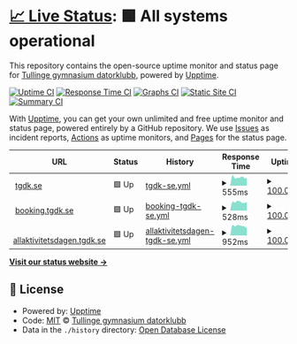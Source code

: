 # [📈 Live Status](https://status.tgdk.se): <!--live status--> **🟩 All systems operational**

This repository contains the open-source uptime monitor and status page for [Tullinge gymnasium datorklubb](https://tgdk.se), powered by [Upptime](https://github.com/upptime/upptime).

[![Uptime CI](https://github.com/tullingedk/service-status/workflows/Uptime%20CI/badge.svg)](https://github.com/tullingedk/service-status/actions?query=workflow%3A%22Uptime+CI%22)
[![Response Time CI](https://github.com/tullingedk/service-status/workflows/Response%20Time%20CI/badge.svg)](https://github.com/tullingedk/service-status/actions?query=workflow%3A%22Response+Time+CI%22)
[![Graphs CI](https://github.com/tullingedk/service-status/workflows/Graphs%20CI/badge.svg)](https://github.com/tullingedk/service-status/actions?query=workflow%3A%22Graphs+CI%22)
[![Static Site CI](https://github.com/tullingedk/service-status/workflows/Static%20Site%20CI/badge.svg)](https://github.com/tullingedk/service-status/actions?query=workflow%3A%22Static+Site+CI%22)
[![Summary CI](https://github.com/tullingedk/service-status/workflows/Summary%20CI/badge.svg)](https://github.com/tullingedk/service-status/actions?query=workflow%3A%22Summary+CI%22)

With [Upptime](https://upptime.js.org), you can get your own unlimited and free uptime monitor and status page, powered entirely by a GitHub repository. We use [Issues](https://github.com/tullingedk/service-status/issues) as incident reports, [Actions](https://github.com/tullingedk/service-status/actions) as uptime monitors, and [Pages](https://status.tgdk.se) for the status page.

<!--start: status pages-->
<!-- This summary is generated by Upptime (https://github.com/upptime/upptime) -->
<!-- Do not edit this manually, your changes will be overwritten -->
<!-- prettier-ignore -->
| URL | Status | History | Response Time | Uptime |
| --- | ------ | ------- | ------------- | ------ |
| <img alt="" src="https://favicons.githubusercontent.com/tgdk.se" height="13"> [tgdk.se](https://tgdk.se) | 🟩 Up | [tgdk-se.yml](https://github.com/tullingedk/service-status/commits/HEAD/history/tgdk-se.yml) | <details><summary><img alt="Response time graph" src="./graphs/tgdk-se/response-time-week.png" height="20"> 555ms</summary><br><a href="https://status.tgdk.se/history/tgdk-se"><img alt="Response time 608" src="https://img.shields.io/endpoint?url=https%3A%2F%2Fraw.githubusercontent.com%2Ftullingedk%2Fservice-status%2FHEAD%2Fapi%2Ftgdk-se%2Fresponse-time.json"></a><br><a href="https://status.tgdk.se/history/tgdk-se"><img alt="24-hour response time 520" src="https://img.shields.io/endpoint?url=https%3A%2F%2Fraw.githubusercontent.com%2Ftullingedk%2Fservice-status%2FHEAD%2Fapi%2Ftgdk-se%2Fresponse-time-day.json"></a><br><a href="https://status.tgdk.se/history/tgdk-se"><img alt="7-day response time 555" src="https://img.shields.io/endpoint?url=https%3A%2F%2Fraw.githubusercontent.com%2Ftullingedk%2Fservice-status%2FHEAD%2Fapi%2Ftgdk-se%2Fresponse-time-week.json"></a><br><a href="https://status.tgdk.se/history/tgdk-se"><img alt="30-day response time 608" src="https://img.shields.io/endpoint?url=https%3A%2F%2Fraw.githubusercontent.com%2Ftullingedk%2Fservice-status%2FHEAD%2Fapi%2Ftgdk-se%2Fresponse-time-month.json"></a><br><a href="https://status.tgdk.se/history/tgdk-se"><img alt="1-year response time 608" src="https://img.shields.io/endpoint?url=https%3A%2F%2Fraw.githubusercontent.com%2Ftullingedk%2Fservice-status%2FHEAD%2Fapi%2Ftgdk-se%2Fresponse-time-year.json"></a></details> | <details><summary><a href="https://status.tgdk.se/history/tgdk-se">100.00%</a></summary><a href="https://status.tgdk.se/history/tgdk-se"><img alt="All-time uptime 100.00%" src="https://img.shields.io/endpoint?url=https%3A%2F%2Fraw.githubusercontent.com%2Ftullingedk%2Fservice-status%2FHEAD%2Fapi%2Ftgdk-se%2Fuptime.json"></a><br><a href="https://status.tgdk.se/history/tgdk-se"><img alt="24-hour uptime 100.00%" src="https://img.shields.io/endpoint?url=https%3A%2F%2Fraw.githubusercontent.com%2Ftullingedk%2Fservice-status%2FHEAD%2Fapi%2Ftgdk-se%2Fuptime-day.json"></a><br><a href="https://status.tgdk.se/history/tgdk-se"><img alt="7-day uptime 100.00%" src="https://img.shields.io/endpoint?url=https%3A%2F%2Fraw.githubusercontent.com%2Ftullingedk%2Fservice-status%2FHEAD%2Fapi%2Ftgdk-se%2Fuptime-week.json"></a><br><a href="https://status.tgdk.se/history/tgdk-se"><img alt="30-day uptime 100.00%" src="https://img.shields.io/endpoint?url=https%3A%2F%2Fraw.githubusercontent.com%2Ftullingedk%2Fservice-status%2FHEAD%2Fapi%2Ftgdk-se%2Fuptime-month.json"></a><br><a href="https://status.tgdk.se/history/tgdk-se"><img alt="1-year uptime 100.00%" src="https://img.shields.io/endpoint?url=https%3A%2F%2Fraw.githubusercontent.com%2Ftullingedk%2Fservice-status%2FHEAD%2Fapi%2Ftgdk-se%2Fuptime-year.json"></a></details>
| <img alt="" src="https://favicons.githubusercontent.com/booking.tgdk.se" height="13"> [booking.tgdk.se](https://booking.tgdk.se) | 🟩 Up | [booking-tgdk-se.yml](https://github.com/tullingedk/service-status/commits/HEAD/history/booking-tgdk-se.yml) | <details><summary><img alt="Response time graph" src="./graphs/booking-tgdk-se/response-time-week.png" height="20"> 528ms</summary><br><a href="https://status.tgdk.se/history/booking-tgdk-se"><img alt="Response time 581" src="https://img.shields.io/endpoint?url=https%3A%2F%2Fraw.githubusercontent.com%2Ftullingedk%2Fservice-status%2FHEAD%2Fapi%2Fbooking-tgdk-se%2Fresponse-time.json"></a><br><a href="https://status.tgdk.se/history/booking-tgdk-se"><img alt="24-hour response time 522" src="https://img.shields.io/endpoint?url=https%3A%2F%2Fraw.githubusercontent.com%2Ftullingedk%2Fservice-status%2FHEAD%2Fapi%2Fbooking-tgdk-se%2Fresponse-time-day.json"></a><br><a href="https://status.tgdk.se/history/booking-tgdk-se"><img alt="7-day response time 528" src="https://img.shields.io/endpoint?url=https%3A%2F%2Fraw.githubusercontent.com%2Ftullingedk%2Fservice-status%2FHEAD%2Fapi%2Fbooking-tgdk-se%2Fresponse-time-week.json"></a><br><a href="https://status.tgdk.se/history/booking-tgdk-se"><img alt="30-day response time 581" src="https://img.shields.io/endpoint?url=https%3A%2F%2Fraw.githubusercontent.com%2Ftullingedk%2Fservice-status%2FHEAD%2Fapi%2Fbooking-tgdk-se%2Fresponse-time-month.json"></a><br><a href="https://status.tgdk.se/history/booking-tgdk-se"><img alt="1-year response time 581" src="https://img.shields.io/endpoint?url=https%3A%2F%2Fraw.githubusercontent.com%2Ftullingedk%2Fservice-status%2FHEAD%2Fapi%2Fbooking-tgdk-se%2Fresponse-time-year.json"></a></details> | <details><summary><a href="https://status.tgdk.se/history/booking-tgdk-se">100.00%</a></summary><a href="https://status.tgdk.se/history/booking-tgdk-se"><img alt="All-time uptime 100.00%" src="https://img.shields.io/endpoint?url=https%3A%2F%2Fraw.githubusercontent.com%2Ftullingedk%2Fservice-status%2FHEAD%2Fapi%2Fbooking-tgdk-se%2Fuptime.json"></a><br><a href="https://status.tgdk.se/history/booking-tgdk-se"><img alt="24-hour uptime 100.00%" src="https://img.shields.io/endpoint?url=https%3A%2F%2Fraw.githubusercontent.com%2Ftullingedk%2Fservice-status%2FHEAD%2Fapi%2Fbooking-tgdk-se%2Fuptime-day.json"></a><br><a href="https://status.tgdk.se/history/booking-tgdk-se"><img alt="7-day uptime 100.00%" src="https://img.shields.io/endpoint?url=https%3A%2F%2Fraw.githubusercontent.com%2Ftullingedk%2Fservice-status%2FHEAD%2Fapi%2Fbooking-tgdk-se%2Fuptime-week.json"></a><br><a href="https://status.tgdk.se/history/booking-tgdk-se"><img alt="30-day uptime 100.00%" src="https://img.shields.io/endpoint?url=https%3A%2F%2Fraw.githubusercontent.com%2Ftullingedk%2Fservice-status%2FHEAD%2Fapi%2Fbooking-tgdk-se%2Fuptime-month.json"></a><br><a href="https://status.tgdk.se/history/booking-tgdk-se"><img alt="1-year uptime 100.00%" src="https://img.shields.io/endpoint?url=https%3A%2F%2Fraw.githubusercontent.com%2Ftullingedk%2Fservice-status%2FHEAD%2Fapi%2Fbooking-tgdk-se%2Fuptime-year.json"></a></details>
| <img alt="" src="https://favicons.githubusercontent.com/allaktivitetsdagen.tgdk.se" height="13"> [allaktivitetsdagen.tgdk.se](https://allaktivitetsdagen.tgdk.se) | 🟩 Up | [allaktivitetsdagen-tgdk-se.yml](https://github.com/tullingedk/service-status/commits/HEAD/history/allaktivitetsdagen-tgdk-se.yml) | <details><summary><img alt="Response time graph" src="./graphs/allaktivitetsdagen-tgdk-se/response-time-week.png" height="20"> 952ms</summary><br><a href="https://status.tgdk.se/history/allaktivitetsdagen-tgdk-se"><img alt="Response time 1032" src="https://img.shields.io/endpoint?url=https%3A%2F%2Fraw.githubusercontent.com%2Ftullingedk%2Fservice-status%2FHEAD%2Fapi%2Fallaktivitetsdagen-tgdk-se%2Fresponse-time.json"></a><br><a href="https://status.tgdk.se/history/allaktivitetsdagen-tgdk-se"><img alt="24-hour response time 774" src="https://img.shields.io/endpoint?url=https%3A%2F%2Fraw.githubusercontent.com%2Ftullingedk%2Fservice-status%2FHEAD%2Fapi%2Fallaktivitetsdagen-tgdk-se%2Fresponse-time-day.json"></a><br><a href="https://status.tgdk.se/history/allaktivitetsdagen-tgdk-se"><img alt="7-day response time 952" src="https://img.shields.io/endpoint?url=https%3A%2F%2Fraw.githubusercontent.com%2Ftullingedk%2Fservice-status%2FHEAD%2Fapi%2Fallaktivitetsdagen-tgdk-se%2Fresponse-time-week.json"></a><br><a href="https://status.tgdk.se/history/allaktivitetsdagen-tgdk-se"><img alt="30-day response time 1032" src="https://img.shields.io/endpoint?url=https%3A%2F%2Fraw.githubusercontent.com%2Ftullingedk%2Fservice-status%2FHEAD%2Fapi%2Fallaktivitetsdagen-tgdk-se%2Fresponse-time-month.json"></a><br><a href="https://status.tgdk.se/history/allaktivitetsdagen-tgdk-se"><img alt="1-year response time 1032" src="https://img.shields.io/endpoint?url=https%3A%2F%2Fraw.githubusercontent.com%2Ftullingedk%2Fservice-status%2FHEAD%2Fapi%2Fallaktivitetsdagen-tgdk-se%2Fresponse-time-year.json"></a></details> | <details><summary><a href="https://status.tgdk.se/history/allaktivitetsdagen-tgdk-se">100.00%</a></summary><a href="https://status.tgdk.se/history/allaktivitetsdagen-tgdk-se"><img alt="All-time uptime 100.00%" src="https://img.shields.io/endpoint?url=https%3A%2F%2Fraw.githubusercontent.com%2Ftullingedk%2Fservice-status%2FHEAD%2Fapi%2Fallaktivitetsdagen-tgdk-se%2Fuptime.json"></a><br><a href="https://status.tgdk.se/history/allaktivitetsdagen-tgdk-se"><img alt="24-hour uptime 100.00%" src="https://img.shields.io/endpoint?url=https%3A%2F%2Fraw.githubusercontent.com%2Ftullingedk%2Fservice-status%2FHEAD%2Fapi%2Fallaktivitetsdagen-tgdk-se%2Fuptime-day.json"></a><br><a href="https://status.tgdk.se/history/allaktivitetsdagen-tgdk-se"><img alt="7-day uptime 100.00%" src="https://img.shields.io/endpoint?url=https%3A%2F%2Fraw.githubusercontent.com%2Ftullingedk%2Fservice-status%2FHEAD%2Fapi%2Fallaktivitetsdagen-tgdk-se%2Fuptime-week.json"></a><br><a href="https://status.tgdk.se/history/allaktivitetsdagen-tgdk-se"><img alt="30-day uptime 100.00%" src="https://img.shields.io/endpoint?url=https%3A%2F%2Fraw.githubusercontent.com%2Ftullingedk%2Fservice-status%2FHEAD%2Fapi%2Fallaktivitetsdagen-tgdk-se%2Fuptime-month.json"></a><br><a href="https://status.tgdk.se/history/allaktivitetsdagen-tgdk-se"><img alt="1-year uptime 100.00%" src="https://img.shields.io/endpoint?url=https%3A%2F%2Fraw.githubusercontent.com%2Ftullingedk%2Fservice-status%2FHEAD%2Fapi%2Fallaktivitetsdagen-tgdk-se%2Fuptime-year.json"></a></details>

<!--end: status pages-->

[**Visit our status website →**](https://status.tgdk.se)

## 📄 License

- Powered by: [Upptime](https://github.com/upptime/upptime)
- Code: [MIT](./LICENSE) © [Tullinge gymnasium datorklubb](https://tgdk.se)
- Data in the `./history` directory: [Open Database License](https://opendatacommons.org/licenses/odbl/1-0/)
